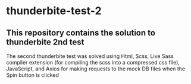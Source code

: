 # thunderbite-test-2

## This repository contains the solution to thunderbite 2nd test

The second thunderbite test was solved using Html, Scss, Live Sass compiler extension (for compiling the scss into a compressed css file), JavaScript, and Axios for making requests to the mock DB files when the Spin button is clicked

